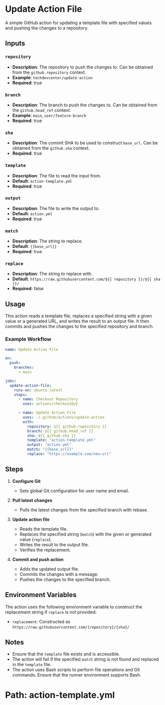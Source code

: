 # Update Action File

A simple GitHub action for updating a template file with specified values and
pushing the changes to a repository.

## Inputs

### `repository`

- **Description**: The repository to push the changes to. Can be obtained from
  the `github.repository` context.
- **Example**: `techdevcenter/update-action`
- **Required**: true

### `branch`

- **Description**: The branch to push the changes to. Can be obtained from the
  `github.head_ref` context.
- **Example**: `main`, `user/feature-branch`
- **Required**: true

### `sha`

- **Description**: The commit SHA to be used to construct `base_url`. Can be
  obtained from the `github.sha` context.
- **Required**: true

### `template`

- **Description**: The file to read the input from.
- **Default**: `action-template.yml`
- **Required**: true

### `output`

- **Description**: The file to write the output to.
- **Default**: `action.yml`
- **Required**: true

### `match`

- **Description**: The string to replace.
- **Default**: `{{base_url}}`
- **Required**: true

### `replace`

- **Description**: The string to replace with.
- **Default**: `https://raw.githubusercontent.com/${{ repository }}/${{ sha }}/`
- **Required**: false

## Usage

This action reads a template file, replaces a specified string with a given
value or a generated URL, and writes the result to an output file. It then
commits and pushes the changes to the specified repository and branch.

### Example Workflow

```yaml
name: Update Action File

on:
  push:
    branches:
      - main

jobs:
  update-action-file:
    runs-on: ubuntu-latest
    steps:
      - name: Checkout Repository
        uses: actions/checkout@v2

      - name: Update Action File
        uses: ./.github/actions/update-action
        with:
          repository: ${{ github.repository }}
          branch: ${{ github.head_ref }}
          sha: ${{ github.sha }}
          template: "action-template.yml"
          output: "action.yml"
          match: "{{base_url}}"
          replace: "https://example.com/new-url"
```

## Steps

1. **Configure Git**

   - Sets global Git configuration for user name and email.

2. **Pull latest changes**

   - Pulls the latest changes from the specified branch with rebase.

3. **Update action file**

   - Reads the template file.
   - Replaces the specified string (`match`) with the given or generated value
     (`replace`).
   - Writes the result to the output file.
   - Verifies the replacement.

4. **Commit and push action**
   - Adds the updated output file.
   - Commits the changes with a message.
   - Pushes the changes to the specified branch.

## Environment Variables

The action uses the following environment variable to construct the replacement
string if `replace` is not provided:

- `replacement`: Constructed as
  `https://raw.githubusercontent.com/{repository}/{sha}/`

## Notes

- Ensure that the `template` file exists and is accessible.
- The action will fail if the specified `match` string is not found and replaced
  in the `template` file.
- The action uses Bash scripts to perform file operations and Git commands.
  Ensure that the runner environment supports Bash.

# Path: action-template.yml
